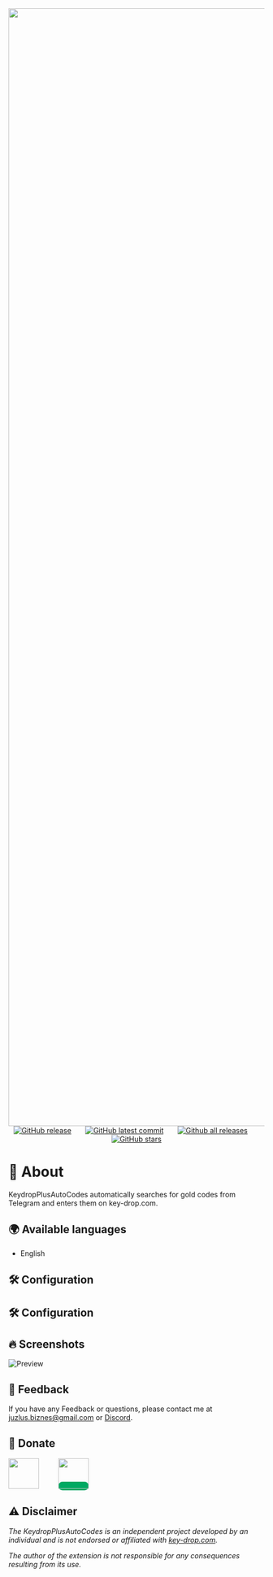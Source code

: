 
<img width="2200px" src="https://raw.githubusercontent.com/Juzlus/KeydropPlus/main/data/icons/Keydrop%2B_Icon.svg">

<div align="center">
  <a href="https://GitHub.com/Juzlus/KeydropPlusAutoCodes/releases/"><img alt="GitHub release" src="https://img.shields.io/github/release/Juzlus/KeydropPlusAutoCodes.svg?style=social"></a>&nbsp;&nbsp;&nbsp;&nbsp;&nbsp;&nbsp;
  <a href="https://GitHub.com/Juzlus/KeydropPlusAutoCodes/commit/"><img alt="GitHub latest commit" src="https://img.shields.io/github/last-commit/Juzlus/KeydropPlusAutoCodes.svg?style=social&logo=github"></a>&nbsp;&nbsp;&nbsp;&nbsp;&nbsp;&nbsp;
  <a href="https://GitHub.com/Juzlus/KeydropPlusAutoCodes/releases/"><img alt="Github all releases" src="https://img.shields.io/github/downloads/Juzlus/KeydropPlusAutoCodes/total.svg?style=social"></a>&nbsp;&nbsp;&nbsp;&nbsp;&nbsp;&nbsp;
  <a href="https://GitHub.com/Juzlus/KeydropPlusAutoCodes/stargazers/"><img alt="GitHub stars" src="https://img.shields.io/github/stars/Juzlus/KeydropPlusAutoCodes.svg?style=social"></a>
</div>

# 🤔 About

KeydropPlusAutoCodes automatically searches for gold codes from Telegram and enters them on key-drop.com.


## 🌍 Available languages

- English


## 🛠️ Configuration


## 🛠️ Configuration


## 🔥 Screenshots

![Preview](https://github.com/Juzlus/KeydropPlusAutoCodes/assets/41649887/8a35865b-a906-49a6-9991-f1be063b1735)


## 📝 Feedback

If you have any Feedback or questions, please contact me at juzlus.biznes@gmail.com or [Discord](https://discordapp.com/users/284780352042434570).


## 💝 Donate
<span>
  <a href="https://www.buymeacoffee.com/juzlus" target="_blank" alt="buymeacoffee" style="width: 40%; text-decoration: none; margin-right: 20px;">
    <img src="https://www.codehim.com/wp-content/uploads/2022/09/bmc-button-640x180.png" style="height: 60px;">
  </a>
  <a>⠀</a>
  <a href="https://buycoffee.to/juzlus" target="_blank" alt="buycoffee" style="text-decoration: none; width: 40%; background-color: rgb(0, 169, 98);border-radius: 10px;">
    <img src="https://buycoffee.to/btn/buycoffeeto-btn-primary.svg" style="height: 60px">
  </a>
</span>


## ⚠️ Disclaimer

_The KeydropPlusAutoCodes is an independent project developed by an individual and is not endorsed or affiliated with [key-drop.com](https://key-drop.com/)._

_The author of the extension is not responsible for any consequences resulting from its use._

